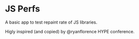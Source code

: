 JS Perfs
===========

A basic app to test repaint rate of JS libraries.

Higly inspired (and copied) by @ryanflorence HYPE conference.